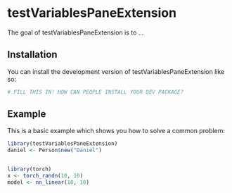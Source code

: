 
# testVariablesPaneExtension

<!-- badges: start -->
<!-- badges: end -->

The goal of testVariablesPaneExtension is to ...

## Installation

You can install the development version of testVariablesPaneExtension like so:

``` r
# FILL THIS IN! HOW CAN PEOPLE INSTALL YOUR DEV PACKAGE?
```

## Example

This is a basic example which shows you how to solve a common problem:

``` r
library(testVariablesPaneExtension)
daniel <- Person$new("Daniel")


library(torch)
x <- torch_randn(10, 10)
model <- nn_linear(10, 10)
```

